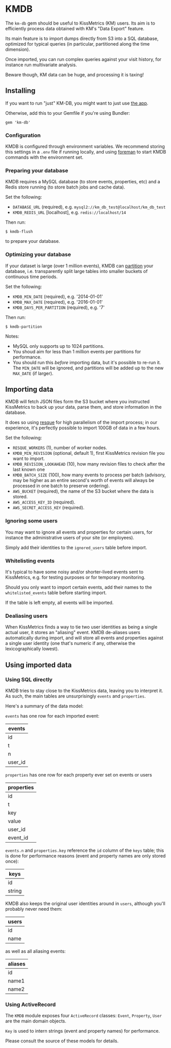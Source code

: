 # KMDB

The `km-db` gem should be useful to KissMetrics (KM) users.
Its aim is to efficiently process data obtained with KM's "Data Export" feature.

Its main feature is to import dumps directly from S3 into a SQL database,
optimized for typical queries (in particular, partitioned along the time
dimension).

Once imported, you can run complex queries against your visit history, for
instance run multivariate analysis.

Beware though, KM data can be huge, and processing it is taxing!


## Installing

If you want to run "just" KM-DB, you might want to just use [the
app](https://github.com/HouseTrip/km-db-app).

Otherwise, add this to your Gemfile if you're using Bundler:

    gem 'km-db'

### Configuration

KMDB is configured through environment variables. We recommend storing this
settings in a `.env` file if running locally, and using [foreman]() to start
KMDB commands with the environment set.


### Preparing your database

KMDB requires a MySQL database (to store events, properties, etc) and a Redis
store running (to store batch jobs and cache data).

Set the following:

- `DATABASE_URL` (required), e.g. `mysql2://km_db_test@localhost/km_db_test`
- `KMDB_REDIS_URL` [localhost], e.g. `redis://localhost/14`

Then run:

    $ kmdb-flush

to prepare your database.


### Optimizing your database

If your dataset is large (over 1 million events), KMDB can [partition]() your
database, i.e. transparently split large tables into smaller buckets of
continuous time periods.

Set the following:

- `KMDB_MIN_DATE` (required), e.g. '2014-01-01'
- `KMDB_MAX_DATE` (required), e.g. '2016-01-01'
- `KMDB_DAYS_PER_PARTITION` (required), e.g. '7'

Then run:

    $ kmdb-partition

Notes:

- MySQL only supports up to 1024 partitions.
- You shoud aim for less than 1 million events per partitions for performance.
- You should run this _before_ importing data, but it's possible to re-run it.
  The `MIN_DATE` will be ignored, and partitions will be added up to the new
  `MAX_DATE` (if larger).


## Importing data

KMDB will fetch JSON files form the S3 bucket where you instructed KissMetrics
to back up your data, parse them, and store information in the database.

It does so using [resque]() for high parallelism of the import process; in our
experience, it's perfectly possible to import 100GB of data in a few hours.

Set the following: 

- `RESQUE_WORKERS` (1), number of worker nodes.
- `KMDB_MIN_REVISION` (optional, default 1), first KissMetrics revision file you want to import.
- `KMDB_REVISION_LOOKAHEAD` (10), how many revision files to check after the last known one
- `KMDB_BATCH_SIZE` (100), how many events to process per batch (advisory, may
  be higher as an entire second's worth of events will always be processed in one
  batch to preserve ordering).
- `AWS_BUCKET` (required), the name of the S3 bucket where the data is stored.
- `AWS_ACCESS_KEY_ID` (required).
- `AWS_SECRET_ACCESS_KEY` (required).


### Ignoring some users

You may want to ignore all events and properties for certain users, for instance
the administrative users of your site (or employees).

Simply add their identities to the `ignored_users` table before import. 


### Whitelisting events

It's typical to have some noisy and/or shorter-lived events sent to KissMetrics,
e.g. for testing purposes or for temporary monitoring.

Should you only want to import certain events, add their names to the
`whitelisted_events` table before starting import.

If the table is left empty, all events will be imported.


### Dealiasing users

When KissMetrics finds a way to tie two user identities as being a single actual
user, it stores an "aliasing" event.
KMDB de-aliases users automatically during import, and will store all events and
properties against a single user identity (one that's numeric if any, otherwise
the lexicographically lowest).


## Using imported data

### Using SQL directly

KMDB tries to stay close to the KissMetrics data, leaving you to interpret it.
As such, the main tables are unsurprisingly `events` and `properties`.

Here's a summary of the data model:

`events` has one row for each imported event:

| **events** |
|------------|
| id         |
| t          | the event timestamp             |
| n          | reference to the event name     |
| user_id    | reference to the user           |

`properties` has one row for each property ever set on events or users

| **properties** |
|----------------|
| id             |
| t              | timestamp at which the property was set  |
| key            | reference to the property name           |
| value          | value (string)                           |
| user_id        | reference to the user                    |
| event_id       | reference to the event (may be NULL)     |

`events.n` and `properties.key` reference the `id` column of the `keys` table;
this is done for performance reasons (event and property names are only stored
once):

| **keys** |
|----------|
| id       |
| string   |

KMDB also keeps the original user identities around in `users`, although you'll
probably never need them:

| **users** |
|-----------|
| id        |
| name      | the identity given by KissMetrics |

as well as all aliasing events:

| **aliases** |
|-------------|
| id          |
| name1       |
| name2       |


### Using ActiveRecord

The `KMDB` module exposes four `ActiveRecord` classes:
`Event`, `Property`, `User` are the main domain objects.

`Key` is used to intern strings (event and property names) for performance.

Please consult the source of these models for details.

